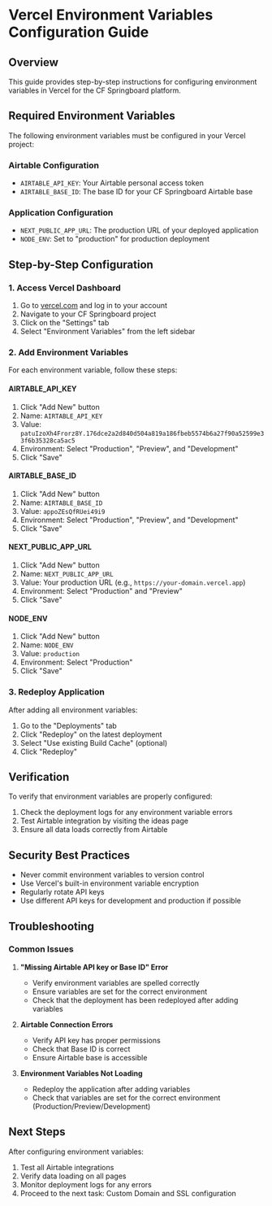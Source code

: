 # Vercel Environment Variables Configuration Guide

## Overview
This guide provides step-by-step instructions for configuring environment variables in Vercel for the CF Springboard platform.

## Required Environment Variables

The following environment variables must be configured in your Vercel project:

### Airtable Configuration
- `AIRTABLE_API_KEY`: Your Airtable personal access token
- `AIRTABLE_BASE_ID`: The base ID for your CF Springboard Airtable base

### Application Configuration
- `NEXT_PUBLIC_APP_URL`: The production URL of your deployed application
- `NODE_ENV`: Set to "production" for production deployment

## Step-by-Step Configuration

### 1. Access Vercel Dashboard
1. Go to [vercel.com](https://vercel.com) and log in to your account
2. Navigate to your CF Springboard project
3. Click on the "Settings" tab
4. Select "Environment Variables" from the left sidebar

### 2. Add Environment Variables

For each environment variable, follow these steps:

#### AIRTABLE_API_KEY
1. Click "Add New" button
2. Name: `AIRTABLE_API_KEY`
3. Value: `patuIzoXh4Frorz8Y.176dce2a2d840d504a819a186fbeb5574b6a27f90a52599e33f6b35328ca5ac5`
4. Environment: Select "Production", "Preview", and "Development"
5. Click "Save"

#### AIRTABLE_BASE_ID
1. Click "Add New" button
2. Name: `AIRTABLE_BASE_ID`
3. Value: `appoZEsQfRUei49i9`
4. Environment: Select "Production", "Preview", and "Development"
5. Click "Save"

#### NEXT_PUBLIC_APP_URL
1. Click "Add New" button
2. Name: `NEXT_PUBLIC_APP_URL`
3. Value: Your production URL (e.g., `https://your-domain.vercel.app`)
4. Environment: Select "Production" and "Preview"
5. Click "Save"

#### NODE_ENV
1. Click "Add New" button
2. Name: `NODE_ENV`
3. Value: `production`
4. Environment: Select "Production"
5. Click "Save"

### 3. Redeploy Application
After adding all environment variables:
1. Go to the "Deployments" tab
2. Click "Redeploy" on the latest deployment
3. Select "Use existing Build Cache" (optional)
4. Click "Redeploy"

## Verification

To verify that environment variables are properly configured:

1. Check the deployment logs for any environment variable errors
2. Test Airtable integration by visiting the ideas page
3. Ensure all data loads correctly from Airtable

## Security Best Practices

- Never commit environment variables to version control
- Use Vercel's built-in environment variable encryption
- Regularly rotate API keys
- Use different API keys for development and production if possible

## Troubleshooting

### Common Issues

1. **"Missing Airtable API key or Base ID" Error**
   - Verify environment variables are spelled correctly
   - Ensure variables are set for the correct environment
   - Check that the deployment has been redeployed after adding variables

2. **Airtable Connection Errors**
   - Verify API key has proper permissions
   - Check that Base ID is correct
   - Ensure Airtable base is accessible

3. **Environment Variables Not Loading**
   - Redeploy the application after adding variables
   - Check that variables are set for the correct environment (Production/Preview/Development)

## Next Steps

After configuring environment variables:
1. Test all Airtable integrations
2. Verify data loading on all pages
3. Monitor deployment logs for any errors
4. Proceed to the next task: Custom Domain and SSL configuration